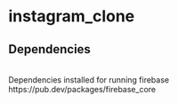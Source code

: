 # instagram_clone


## Dependencies
<br>
Dependencies installed for running firebase
https://pub.dev/packages/firebase_core
